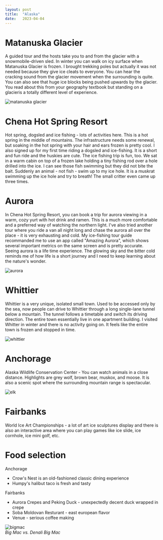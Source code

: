 ```yaml
---
layout: post
title:  "Alaska"
date:   2023-04-04
---
```


# Matanuska Glacier  
A guided tour and the hosts take you to and from the glacier with a snowmobile-driven sled. In winter you can walk on icy surface when Matanuska Glacier is frozen. I brought trekking poles but actually it was not needed because they give ice cleats to everyone. You can hear the cracking sound from the glacier movement when the surrounding is quite. You can also see that huge ice blocks being pushed upwards by the glacier. You read about this from your geography textbook but standing on a glacieris a totally different level of experience.  

![matanuska glacier](/assets/alaska/matanuska.jpg)

# Chena Hot Spring Resort  
Hot spring, dogsled and ice fishing - lots of activities here. This is a hot spring in the middle of mountains. The infrastructure needs some renewal, but soaking in the hot spring with your hair and ears frozen is pretty cool. I also signed up for my first time riding a dogsled and ice-fishing. It is a short and fun ride and the huskies are cute. The ice fishing trip is fun, too. We sat in a warm cabin on top of a frozen lake holding a tiny fishing rod over a hole drilled into the ice. I can see those fish swimming but they did not bite the bait. Suddenly an animal - not fish - swim up to my ice hole. It is a muskrat swimming up the ice hole and try to breath! The small critter even came up three times.

# Aurora  
In Chena Hot Spring Resort, you can book a trip for aurora viewing in a warm, cozy yurt with hot drink and ramen. This is a much more comfortable and a preferred way of watching the northern light. I've also tried another tour where you ride a van all night long and chase the aurora all over the place - it is very exhausting and cold. My ice-fishing tour guide recommanded me to use an app called "Amazing Aurora", which shows several important metrics on the same screen and is pretty accurate.  
Seeing aurora is a life time experience. The glowing sky and the bitter cold reminds me of how life is a short journey and I need to keep learning about the nature's wonder.

![aurora](/assets/alaska/aurora.jpg)

# Whittier
Whittier is a very unique, isolated small town. Used to be accessed only by the sea, now people can drive to Whittier through a long single-lane tunnel below a mountain. The tunnel follows a timetable and switch its driving direction. The entire town essentially live in one apartment building. I visited Whitter in winter and there is no activity going on. It feels like the entire town is frozen and stopped in time.

![whittier](/assets/alaska/whittier.jpg)

# Anchorage
Alaska Wildlife Conservation Center - You can watch animals in a close distance. Highlights are grey wolf, brown bear, muskox, and moose. It is also a scenic spot where the surrounding mountain range is spectacular.  

![elk](/assets/alaska/elk.jpg)

# Fairbanks 
World Ice Art Championships - a lot of art ice sculptures display and there is also an interactive area where you can play games like ice slide, ice cornhole, ice mini golf, etc.

# Food selection  
Anchorage
- Crow's Nest is an old-fashioned classic dining experience
- Humpy's halibut taco is fresh and tasty  

Fairbanks
- Aurora Crepes and Peking Duck - unexpectedly decent duck wrapped in crepe
- Soba Moldovan Resturant - east european flavor
- Venue - serious coffee making

![bigmac](/assets/alaska/bigmac.jpg)  
*Big Mac vs. Denali Big Mac*


